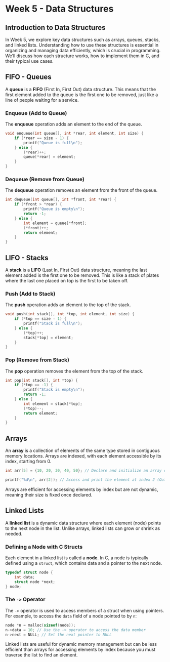 # Week 5 - Data Structures

## Introduction to Data Structures

In Week 5, we explore key data structures such as arrays, queues, stacks, and linked lists. Understanding how to use these structures is essential in organizing and managing data efficiently, which is crucial in programming. We’ll discuss how each structure works, how to implement them in C, and their typical use cases.

## FIFO - Queues

A **queue** is a **FIFO** (First In, First Out) data structure. This means that the first element added to the queue is the first one to be removed, just like a line of people waiting for a service.

### Enqueue (Add to Queue)

The **enqueue** operation adds an element to the end of the queue.

```c
void enqueue(int queue[], int *rear, int element, int size) {
    if (*rear == size - 1) {
        printf("Queue is full\n");
    } else {
        (*rear)++;
        queue[*rear] = element;
    }
}
```

### Dequeue (Remove from Queue)

The **dequeue** operation removes an element from the front of the queue.

```c
int dequeue(int queue[], int *front, int *rear) {
    if (*front > *rear) {
        printf("Queue is empty\n");
        return -1;
    } else {
        int element = queue[*front];
        (*front)++;
        return element;
    }
}
```

## LIFO - Stacks

A **stack** is a **LIFO** (Last In, First Out) data structure, meaning the last element added is the first one to be removed. This is like a stack of plates where the last one placed on top is the first to be taken off.

### Push (Add to Stack)

The **push** operation adds an element to the top of the stack.

```c
void push(int stack[], int *top, int element, int size) {
    if (*top == size - 1) {
        printf("Stack is full\n");
    } else {
        (*top)++;
        stack[*top] = element;
    }
}
```

### Pop (Remove from Stack)

The **pop** operation removes the element from the top of the stack.

```c
int pop(int stack[], int *top) {
    if (*top == -1) {
        printf("Stack is empty\n");
        return -1;
    } else {
        int element = stack[*top];
        (*top)--;
        return element;
    }
}
```

## Arrays

An **array** is a collection of elements of the same type stored in contiguous memory locations. Arrays are indexed, with each element accessible by its index, starting from 0.

```c
int arr[5] = {10, 20, 30, 40, 50}; // Declare and initialize an array of integers

printf("%d\n", arr[2]); // Access and print the element at index 2 (Output: 30)
```

Arrays are efficient for accessing elements by index but are not dynamic, meaning their size is fixed once declared.

## Linked Lists

A **linked list** is a dynamic data structure where each element (node) points to the next node in the list. Unlike arrays, linked lists can grow or shrink as needed.

### Defining a Node with C Structs

Each element in a linked list is called a **node**. In C, a node is typically defined using a `struct`, which contains data and a pointer to the next node.

```c
typedef struct node {
    int data;
    struct node *next;
} node;
```

### The `->` Operator

The `->` operator is used to access members of a struct when using pointers. For example, to access the `data` field of a node pointed to by `n`:

```c
node *n = malloc(sizeof(node));
n->data = 10; // Use the -> operator to access the data member
n->next = NULL; // Set the next pointer to NULL
```

Linked lists are useful for dynamic memory management but can be less efficient than arrays for accessing elements by index because you must traverse the list to find an element.
